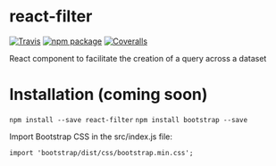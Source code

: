 # react-filter

[![Travis][build-badge]][build]
[![npm package][npm-badge]][npm]
[![Coveralls][coveralls-badge]][coveralls]

React component to facilitate the creation of a query across a dataset

[build-badge]: https://travis-ci.org/Ekotlikoff/react-filter.svg?branch=master
[build]: https://travis-ci.org/Ekotlikoff/react-filter

[npm-badge]: https://img.shields.io/npm/v/npm-package.png?style=flat-square
[npm]: https://www.npmjs.org/package/npm-package

[coveralls-badge]: https://coveralls.io/repos/github/Ekotlikoff/react-filter/badge.svg?branch=master
[coveralls]: https://coveralls.io/github/Ekotlikoff/react-filter?branch=master

# Installation (coming soon)

`npm install --save react-filter`
`npm install bootstrap --save`

Import Bootstrap CSS in the src/index.js file:

`import 'bootstrap/dist/css/bootstrap.min.css';`